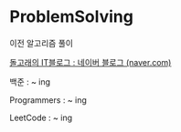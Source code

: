 # ProblemSolving

이전 알고리즘 풀이

[돌고래의 IT블로그 : 네이버 블로그 (naver.com)](https://blog.naver.com/zizon5941)



백준 : ~ ing

Programmers : ~ ing

LeetCode : ~ ing